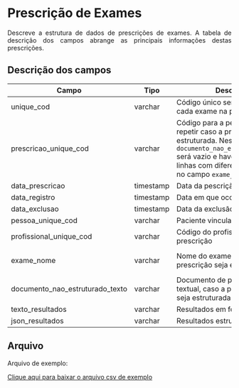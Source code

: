 # Prescrição de Exames
<p align="justify"> 
Descreve a estrutura de dados de prescrições de exames. A tabela de descrição dos campos abrange as principais informações destas prescrições.
 </p>

 ## Descrição dos campos

| Campo                       | Tipo      | Descrição                                                                  | Restrição       |
|-----------------------------|-----------|----------------------------------------------------------------------------|-----------------|
| unique_cod                 | varchar     | Código único sem repetição para cada exame na prescrição                       |  Obrigatório            |
| prescricao_unique_cod     | varchar | Código para a pescrição. Pode repetir caso a prescrição seja estruturada. Nesse caso o campo `documento_nao_estruturado_texto` será vazio e haverá uma ou mais linhas com diferentes conteúdos no campo `exame_nome`                                        |    Obrigatório             |
| data_prescricao          | timestamp     | Data da pescrição                |                 |
| data_registro    | timestamp     | Data em que ocorreu o registro   | Obrigatório                |
| data_exclusao | timestamp     |   Data da exclusão da prescrição       |                 |
| pessoa_unique_cod            | varchar | Paciente vinculado à prescrição    |  Obrigatório               |
| profissional_unique_cod               | varchar | Código do profissional que fez a prescrição              |                 |
| exame_nome               | varchar | Nome do exame, caso a prescrição seja estruturada              | Obrigatório se `documento_nao_estruturado_texto` estiver em branco                |
| documento_nao_estruturado_texto     | varchar   | Documento de prescrição textual, caso a prescrição não seja estruturada                               | Obrigatório se `exame_nome` estiver em branco                |
| texto_resultados     | varchar   | Resultados em formato de texto                               |                 |
| json_resultados     | varchar   | Resultados estruturados em json      |                 |

  
## Arquivo
<p align="justify">Arquivo de exemplo:</p>

[Clique aqui para baixar o arquivo csv de exemplo](arquivos_exemplos/prescricao_exame.csv ':ignore')
